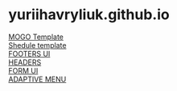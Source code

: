 # yuriihavryliuk.github.io
<a href="https://mateacademy-fe-july.github.io/mogo-nov-team-1/src/">MOGO Template<a/><br>
  <a href="https://yuriihavryliuk.github.io/shedule/docs">Shedule template</a><br>
<a href="https://yuriihavryliuk.github.io/footers/dist">FOOTERS UI</a><br>
<a href="https://yuriihavryliuk.github.io/headers-nov-team/docs">HEADERS</a><br>
<a href="https://yuriihavryliuk.github.io/form_ui/dist/">FORM UI</a><br>
<a href="https://yuriihavryliuk.github.io/adaptive-menu/">ADAPTIVE MENU<a/>





